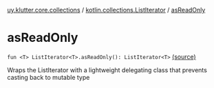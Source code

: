[uy.klutter.core.collections](../index.md) / [kotlin.collections.ListIterator](index.md) / [asReadOnly](.)


# asReadOnly
`fun <T> ListIterator<T>.asReadOnly(): ListIterator<T>` [(source)](https://github.com/kohesive/klutter/blob/master/core-jdk6/src/main/kotlin/uy/klutter/core/common/Immutable.kt#L197)

Wraps the ListIterator with a lightweight delegating class that prevents casting back to mutable type


